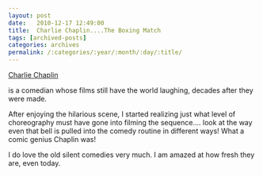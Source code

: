 ```yaml
---
layout: post
date:	2010-12-17 12:49:00
title:  Charlie Chaplin....The Boxing Match
tags: [archived-posts]
categories: archives
permalink: /:categories/:year/:month/:day/:title/
---
```

<a href="http://en.wikipedia.org/wiki/Charlie_Chaplin"> Charlie Chaplin </a>

is a comedian whose films still have the world laughing, decades after they were made.


<lj-embed id="578"/>



After enjoying the hilarious scene, I started realizing just what level of choreography must have gone into filming the sequence.... look at the way even that bell is pulled into the comedy routine in different ways! What a comic genius Chaplin was!


I do love the old silent comedies very much. I am amazed at how fresh they are, even today.
